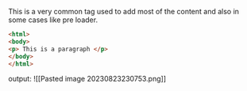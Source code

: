 This is a very common tag used to add most of the content and also in some cases like pre loader.

```html 
<html>
<body>
<p> This is a paragraph </p>
</body>
</html>
```

output:
![[Pasted image 20230823230753.png]]


